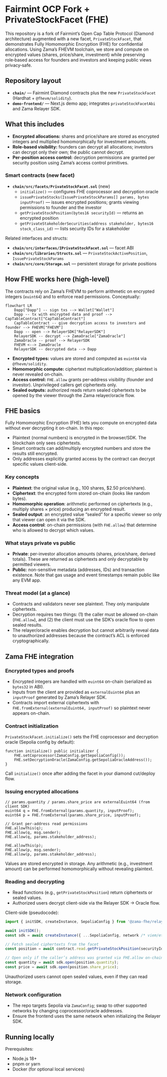 # Fairmint OCP Fork + PrivateStockFacet (FHE)

This repository is a fork of Fairmint’s Open Cap Table Protocol (Diamond architecture) augmented with a new facet, `PrivateStockFacet`, that demonstrates Fully Homomorphic Encryption (FHE) for confidential allocations. Using Zama’s FHEVM toolchain, we store and compute on encrypted values (shares, price/share, investment) while preserving role‑based access for founders and investors and keeping public views privacy‑safe.

## Repository layout

- **`chain/`** — Fairmint Diamond contracts plus the new `PrivateStockFacet` (Hardhat + `@fhevm/solidity`).
- **`demo-frontend/`** — Next.js demo app; integrates `privateStockFacetAbi` and Zama Relayer SDK.


## What this includes

- **Encrypted allocations:** shares and price/share are stored as encrypted integers and multiplied homomorphically for investment amounts.
- **Role‑based visibility:** founders can decrypt all allocations; investors can decrypt only their own; the public cannot decrypt.
- **Per‑position access control:** decryption permissions are granted per security position using Zama’s access control primitives.



### Smart contracts (new facet)

- **`chain/src/facets/PrivateStockFacet.sol`** (new)
  - `initialize()` — configures FHE coprocessor and decryption oracle
  - `issuePrivateStocks(IssuePrivateStockParams[] params, bytes inputProof)` — issues encrypted positions; grants viewing permissions to founder and the investor
  - `getPrivateStockPosition(bytes16 securityId)` — returns an encrypted position
  - `getPrivateStakeholderSecurities(address stakeholder, bytes16 stock_class_id)` — lists security IDs for a stakeholder

Related interfaces and structs:
- **`chain/src/interfaces/IPrivateStockFacet.sol`** — facet ABI
- **`chain/src/libraries/Structs.sol`** — `PrivateStockActivePosition`, `IssuePrivateStockParams`
- **`chain/src/core/Storage.sol`** — persistent storage for private positions


## How FHE works here (high‑level)

The contracts rely on Zama’s FHEVM to perform arithmetic on encrypted integers (`euint64`) and to enforce read permissions. Conceptually:

```mermaid
flowchart LR
    Dapp["Dapp"] -- sign txs --> Wallet["Wallet"]
    Dapp -- tx with encrypted data and proof --> CapTableContract["CapTableContract"]
    CapTableContract -- give decryption access to investors and founder --> FHEVM["FHEVM"]
    Dapp -- open --> RelayerSDK["RelayerSDK"]
    RelayerSDK -- decrypt --> ZamaOracle["ZamaOracle"]
    ZamaOracle -- proof --> RelayerSDK
    FHEVM <--> ZamaOracle
    RelayerSDK -- decrypted data --> Dapp
```

- **Encrypted types:** values are stored and computed as `euint64` via `@fhevm/solidity`.
- **Homomorphic compute:** ciphertext multiplication/addition; plaintext is never revealed on‑chain.
- **Access control:** `FHE.allow` grants per‑address visibility (founder and investor). Unprivileged callers get ciphertexts only.
- **Sealed outputs:** authorized reads return sealed ciphertexts to be opened by the viewer through the Zama relayer/oracle flow.


## FHE basics

Fully Homomorphic Encryption (FHE) lets you compute on encrypted data without ever decrypting it on-chain. In this repo:

- Plaintext (normal numbers) is encrypted in the browser/SDK. The blockchain only sees ciphertexts.
- Smart contracts can add/multiply encrypted numbers and store the results still encrypted.
- Only addresses explicitly granted access by the contract can decrypt specific values client-side.

### Key concepts

- **Plaintext**: the original value (e.g., 100 shares, $2.50 price/share).
- **Ciphertext**: the encrypted form stored on-chain (looks like random bytes).
- **Homomorphic operation**: arithmetic performed on ciphertexts (e.g., multiply shares × price) producing an encrypted result.
- **Sealed output**: an encrypted value “sealed” for a specific viewer so only that viewer can open it via the SDK.
- **Access control**: on-chain permissions (with `FHE.allow`) that determine who is allowed to decrypt which values.

### What stays private vs public

- **Private**: per-investor allocation amounts (shares, price/share, derived totals). These are returned as ciphertexts and only decryptable by permitted viewers.
- **Public**: non-sensitive metadata (addresses, IDs) and transaction existence. Note that gas usage and event timestamps remain public like any EVM app.

### Threat model (at a glance)

- Contracts and validators never see plaintext. They only manipulate ciphertexts.
- Decryption requires two things: (1) the caller must be allowed on-chain (`FHE.allow`), and (2) the client must use the SDK’s oracle flow to open sealed results.
- The relayer/oracle enables decryption but cannot arbitrarily reveal data to unauthorized addresses because the contract’s ACL is enforced cryptographically.

## Zama FHE integration

### Encrypted types and proofs

- Encrypted integers are handled with `euint64` on-chain (serialized as `bytes32` in ABI).
- Inputs from the client are provided as `externalEuint64` plus an `inputProof` generated by Zama’s Relayer SDK.
- Contracts import external ciphertexts with `FHE.fromExternal(externalEuint64, inputProof)` so plaintext never appears on-chain.

### Contract initialization

`PrivateStockFacet.initialize()` sets the FHE coprocessor and decryption oracle (Sepolia config by default):

```solidity
function initialize() public initializer {
    FHE.setCoprocessor(ZamaConfig.getSepoliaConfig());
    FHE.setDecryptionOracle(ZamaConfig.getSepoliaOracleAddress());
}
```

Call `initialize()` once after adding the facet in your diamond cut/deploy flow.

### Issuing encrypted allocations

```solidity
// params.quantity / params.share_price are externalEuint64 (from client SDK)
euint64 q = FHE.fromExternal(params.quantity, inputProof);
euint64 p = FHE.fromExternal(params.share_price, inputProof);

// Grant per-address read permissions
FHE.allowThis(q);
FHE.allow(q, msg.sender);
FHE.allow(q, params.stakeholder_address);

FHE.allowThis(p);
FHE.allow(p, msg.sender);
FHE.allow(p, params.stakeholder_address);
```

Values are stored encrypted in storage. Any arithmetic (e.g., investment amount) can be performed homomorphically without revealing plaintext.

### Reading and decrypting

- Read functions (e.g., `getPrivateStockPosition`) return ciphertexts or sealed values.
- Authorized users decrypt client-side via the Relayer SDK → Oracle flow.

Client-side (pseudocode):

```ts
import { initSDK, createInstance, SepoliaConfig } from '@zama-fhe/relayer-sdk/bundle';

await initSDK();
const sdk = await createInstance({ ...SepoliaConfig, network /* viem/ethers transport */ });

// Fetch sealed ciphertexts from the facet
const position = await contract.read.getPrivateStockPosition(securityId);

// Open only if the caller’s address was granted via FHE.allow on-chain
const quantity = await sdk.open(position.quantity);
const price = await sdk.open(position.share_price);
```

Unauthorized users cannot open sealed values, even if they can read storage.

### Network configuration

- The repo targets Sepolia via `ZamaConfig`; swap to other supported networks by changing coprocessor/oracle addresses.
- Ensure the frontend uses the same network when initializing the Relayer SDK.


## Running locally

Prerequisites:
- Node.js 18+
- pnpm or yarn
- Docker (for optional local services)
